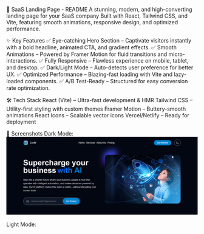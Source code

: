 🚀 SaaS Landing Page - README
A stunning, modern, and high-converting landing page for your SaaS company
Built with React, Tailwind CSS, and Vite, featuring smooth animations, responsive design, and optimized performance.

✨ Key Features
✅ Eye-catching Hero Section – Captivate visitors instantly with a bold headline, animated CTA, and gradient effects.
✅ Smooth Animations – Powered by Framer Motion for fluid transitions and micro-interactions.
✅ Fully Responsive – Flawless experience on mobile, tablet, and desktop.
✅ Dark/Light Mode – Auto-detects user preference for better UX.
✅ Optimized Performance – Blazing-fast loading with Vite and lazy-loaded components.
✅ A/B Test-Ready – Structured for easy conversion rate optimization.

🛠️ Tech Stack
React (Vite) – Ultra-fast development & HMR
Tailwind CSS – Utility-first styling with custom themes
Framer Motion – Buttery-smooth animations
React Icons – Scalable vector icons
Vercel/Netlify – Ready for deployment

📸 Screenshots
 Dark Mode:
 ![App Screenshot](https://github.com/metu2834/Landing-page/blob/4561c8e500b547ec4fe5c5fd9f715d9ee7352282/Screenshot%202025-06-11%20153859.png)

 Light Mode:
 
 
